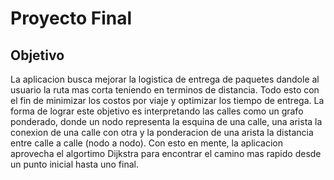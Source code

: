# **Proyecto Final**

## Objetivo

La aplicacion busca mejorar la logistica de entrega de paquetes dandole al usuario la ruta mas corta teniendo en terminos de distancia. Todo esto con el fin de minimizar los costos por viaje y optimizar los tiempo de entrega.
La forma de lograr este objetivo es interpretando las calles como un grafo ponderado, donde un nodo representa la esquina de una calle, una arista la conexion de una calle con otra y la ponderacion de una arista la distancia entre calle a calle (nodo a nodo). Con esto en mente, la aplicacion aprovecha el algortimo Dijkstra para encontrar el camino mas rapido desde un punto inicial hasta uno final.

